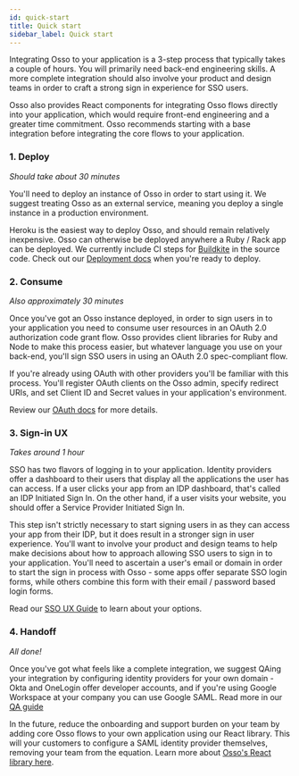 ```yaml
---
id: quick-start
title: Quick start
sidebar_label: Quick start
---
```


Integrating Osso to your application is a 3-step process that typically takes a couple of hours. You will primarily need back-end engineering skills. A more complete integration should also involve your product and design teams in order to craft a strong sign in experience for SSO users.

Osso also provides React components for integrating Osso flows directly into your application, which would require front-end engineering and a greater time commitment. Osso recommends starting with a base integration before integrating the core flows to your application.

### 1. Deploy
_Should take about 30 minutes_

You'll need to deploy an instance of Osso in order to start using it. We suggest treating Osso as an external service, meaning you deploy a single instance in a production environment.

Heroku is the easiest way to deploy Osso, and should remain relatively inexpensive. Osso can otherwise be deployed anywhere a Ruby / Rack app can be deployed. We currently include CI steps for [Buildkite](https://buildkite.com/) in the source code.
Check out our [Deployment docs](/docs/deploy/overview/) when you're ready to deploy.

### 2. Consume

_Also approximately 30 minutes_

Once you've got an Osso instance deployed, in order to sign users in to your application you need to consume user resources in an OAuth 2.0 authorization code grant flow. Osso provides client libraries for Ruby and Node to make this process easier, but whatever language you use on your back-end, you'll sign SSO users in using an OAuth 2.0 spec-compliant flow.

If you're already using OAuth with other providers you'll be familiar with this process. You'll register OAuth clients on the Osso admin, specify redirect URIs, and set Client ID and Secret values in your application's environment.

Review our [OAuth docs](/docs/configure/overview) for more details.

### 3. Sign-in UX
_Takes around 1 hour_

SSO has two flavors of logging in to your application. Identity providers offer a dashboard to their users that display all the applications the user has can access. If a user clicks your app from an IDP dashboard, that's called an IDP Initiated Sign In. On the other hand, if a user visits your website, you should offer a Service Provider Initiated Sign In.

This step isn't strictly necessary to start signing users in as they can access your app from their IDP, but it does result in a stronger sign in user experience. You'll want to involve your product and design teams to help make decisions about how to approach allowing SSO users to sign in to your application. You'll need to ascertain a user's email or domain in order to start the sign in process with Osso - some apps offer separate SSO login forms, while others combine this form with their email / password based login forms.

Read our [SSO UX Guide](/docs/#) to learn about your options.

### 4. Handoff

_All done!_

Once you've got what feels like a complete integration, we suggest QAing your integration by configuring identity providers for your own domain - Okta and OneLogin offer developer accounts, and if you're using Google Workspace at your company you can use Google SAML. Read more in our [QA guide](/docs/#)

In the future, reduce the onboarding and support burden on your team by adding core Osso flows to your own application using our React library. This will your customers to configure a SAML identity provider themselves, removing your team from the equation. Learn more about [Osso's React library here](/docs/#).
